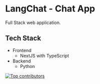 # LangChat - Chat App

Full Stack web application.

## Tech Stack

- Frontend
  - NextJS with TypeScript
- Backend
  - Python

[![Top contributors](https://images.repography.com/33870837/AbrahimZaman360/langchain-chat/top-contributors/psx_0Ogbm3QLLE-h60sHDJ7NCMkq4_cSDLi1ZKdoKLc/91hNxN0VMyxPjacv8qZ4Ghx2ovtpa2rA53T344qdrC4_table.svg)](https://github.com/AbrahimZaman360/langchain-chat/graphs/contributors)

